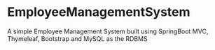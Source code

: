 # EmployeeManagementSystem
A simple Employee Management System built using SpringBoot MVC, Thymeleaf, Bootstrap and MySQL as the RDBMS
